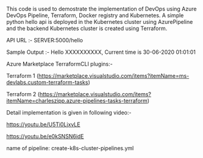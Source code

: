 This code is used to demostrate the implementation of DevOps using Azure DevOps Pipeline, Terraform, Docker registry and Kubernetes. A simple python hello api is deployed in the Kubernetes cluster using AzurePipeline  and the backend Kubernetes cluster is created using Terraform.

API URL :- SERVER:5000/hello

Sample Output :- Hello XXXXXXXXXX, Current time is 30-06-2020 01:01:01


 Azure Marketplace TerraformCLI plugins:-
 
Terraform 1 (https://marketplace.visualstudio.com/items?itemName=ms-devlabs.custom-terraform-tasks)

Terraform 2 (https://marketplace.visualstudio.com/items?itemName=charleszipp.azure-pipelines-tasks-terraform)


Detail implementation is given in following video:-

https://youtu.be/U5Ti0LjxvLE

https://youtu.be/e0kSNSN6idE
 
 
name of pipeline: create-k8s-cluster-pipelines.yml
